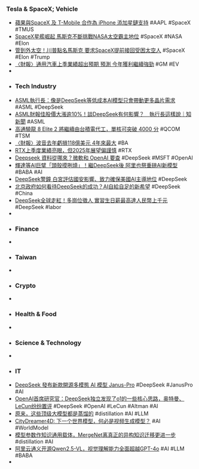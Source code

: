 ### Tesla & SpaceX; Vehicle
- [蘋果與SpaceX 及 T-Mobile 合作為 iPhone 添加星鏈支持](https://money.udn.com/money/story/5599/8518880) #AAPL #SpaceX #TMUS
- [SpaceX星艦崛起 馬斯克不斷挑戰NASA太空霸主地位](https://news.pchome.com.tw/science/technice/20250129/index-73814511010362338005.html) #SpaceX #NASA #Elon
- [管到外太空！川普點名馬斯克 要求SpaceX提前接回受困太空人](https://news.ltn.com.tw/news/world/breakingnews/4937074) #SpaceX #Elon #Trump
- [〈財報〉通用汽車上季業績超出預期 預測 今年獲利繼續強勁](https://news.cnyes.com/news/id/5847568) #GM #EV
-
- ### Tech Industry
- [ASML執行長：像是DeepSeek等低成本AI模型只會帶動更多晶片需求](https://news.cnyes.com/news/id/5847741) #ASML #DeepSeek
- [ASML財報佳股價大漲逾10%！談DeepSeek有何影響？　執行長這樣說｜知新聞](https://knews.com.tw/news/C605512F899BD36B78651C1FBCDC0462) #ASML
- [高通驍龍 8 Elite 2 將繼續由台積電代工，單核可突破 4000 分](https://www.techbang.com/posts/121115-the-qualcomm-snapdragon-8-elite-2-will-continue-to-be) #QCOM #TSM
- [〈財報〉波音去年虧損118億美元 4年來最大](https://news.cnyes.com/news/id/5847570) #BA
- [RTX上季度業績亮眼，但2025年展望偏謹慎](https://uanalyze.com.tw/articles/2187610078) #RTX
- [Deepseek 資料從哪來？微軟和 OpenAI 要查](https://infosecu.technews.tw/2025/01/29/microsoft-and-openai-are-investigating-the-possible-unauthorized-use-of-data-from-deepseek/) #DeepSeek #MSFT #OpenAI
- [輝達等AI巨擘「頭殼摸咧燒」！繼DeepSeek後 阿里也祭重磅AI新模型](https://ec.ltn.com.tw/article/breakingnews/4936847) #BABA #AI
- [DeepSeek警鐘 白宮評估國安影響、致力確保美國AI主導地位](https://tw.news.yahoo.com/deepseek警鐘-白宮評估國安影響、致力確保美國ai主導地位-040753638.html) #DeepSeek
- [北京政府如何看待DeepSeek的成功？AI自給自足的新希望](https://uanalyze.com.tw/articles/6514210077) #DeepSeek #China
- [DeepSeek全球走紅！多崗位徵人 實習生日薪最高達人民幣上千元](https://news.cnyes.com/news/id/5847048) #DeepSeek #labor
-
- ### Finance
-
- ### Taiwan
-
- ### Crypto
-
- ### Health & Food
-
- ### Science & Technology
-
- ### IT
- [DeepSeek 發布新款開源多模態 AI 模型 Janus-Pro](https://www.chaincatcher.com/zh-tw/article/2164953) #DeepSeek #JanusPro #AI
- [OpenAI首席研究官：DeepSeek独立发现了o1的一些核心思路，奥特曼、LeCun纷纷置评](https://www.jiqizhixin.com/articles/2025-01-29-3) #DeepSeek #OpenAI #LeCun #Altman #AI
- [原来，这些顶级大模型都是蒸馏的](https://www.jiqizhixin.com/articles/2025-01-29-2) #distillation #AI #LLM
- [CityDreamer4D: 下一个世界模型，何必是视频生成模型？](https://www.jiqizhixin.com/articles/2025-01-28-3) #AI #WorldModel
- [模型参数作知识通用载体，MergeNet离真正的异构知识迁移更进一步](https://www.jiqizhixin.com/articles/2025-01-28-2) #distillation #AI
- [阿里云通义开源Qwen2.5-VL，视觉理解能力全面超越GPT-4o](https://www.jiqizhixin.com/articles/2025-01-28-4) #AI #LLM #BABA
-